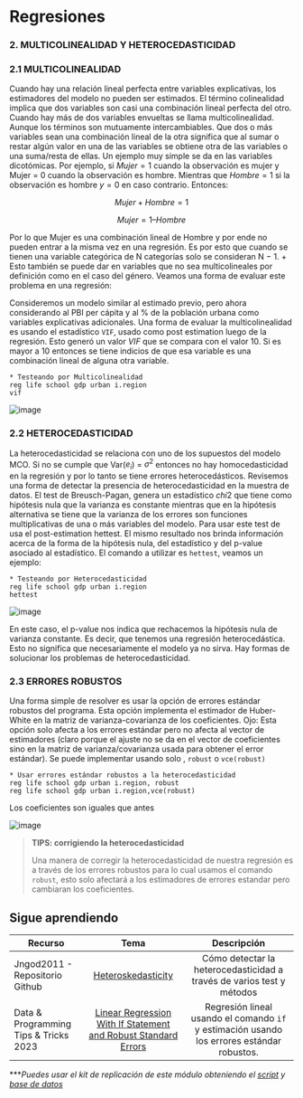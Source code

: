 # Regresiones

### 2. MULTICOLINEALIDAD Y HETEROCEDASTICIDAD

### 2.1 MULTICOLINEALIDAD

Cuando hay una relación lineal perfecta entre variables explicativas, los estimadores del modelo no pueden ser estimados. El término colinealidad implica que dos variables son casi una combinación lineal perfecta del otro. Cuando hay más de dos variables envueltas se llama multicolinealidad. Aunque los términos son mutuamente intercambiables. Que dos o más variables sean una combinación lineal de la otra significa que al sumar o restar algún valor en una de las variables se obtiene otra de las variables o una suma/resta de ellas. Un ejemplo muy simple se da en las variables dicotómicas. Por ejemplo, si $Mujer = 1$ cuando la observación es mujer y Mujer = 0 cuando la observación es hombre. Mientras que $Hombre = 1$ si la observación es hombre $y = 0$ en caso contrario. Entonces:

$$Mujer + Hombre = 1$$

$$Mujer = 1 – Hombre$$

Por lo que Mujer es una combinación lineal de Hombre y por ende no pueden entrar a la misma vez en una regresión. Es por esto que cuando se tienen una variable categórica de N categorías solo se consideran N − 1. + Esto también se puede dar en variables que no sea multicolineales por definición como en el caso del género. Veamos una forma de evaluar este problema en una regresión:

Consideremos un modelo similar al estimado previo, pero ahora considerando al PBI per cápita y al % de la población urbana como variables explicativas adicionales. Una forma de evaluar la multicolinealidad es usando el estadístico `VIF`, usado como post estimation luego de la regresión. Esto generó un valor $VIF$ que se compara con el valor 10. Si es mayor a 10 entonces se tiene indicios de que esa variable es una combinación lineal de alguna otra variable.

```
* Testeando por Multicolinealidad
reg life school gdp urban i.region
vif 
```

![image](https://user-images.githubusercontent.com/106888200/224110420-ad313dd1-5f45-46fc-bc61-e5c0c86054d6.png)

### 2.2 HETEROCEDASTICIDAD

La heterocedasticidad se relaciona con uno de los supuestos del modelo MCO. Si no se cumple que Var($e_i$) = $σ^2$ entonces no hay homocedasticidad en la regresión y por lo tanto se tiene errores heterocedásticos. Revisemos una forma de detectar la presencia de heterocedasticidad en la muestra de datos. El test de Breusch-Pagan, genera un estadístico $chi2$ que tiene como hipótesis nula que la varianza es constante mientras que en la hipótesis alternativa se tiene que la varianza de los errores son funciones multiplicativas de una o más variables del modelo. Para usar este test de usa el post-estimation hettest. El mismo resultado nos brinda información acerca de la forma de la hipótesis nula, del estadístico y del p-value asociado al estadístico. El comando a utilizar es `hettest`, veamos un ejemplo:

```
* Testeando por Heterocedasticidad
reg life school gdp urban i.region
hettest
```

![image](https://user-images.githubusercontent.com/106888200/224111695-dce4321e-822a-494e-b00b-6e689fbc3eae.png)

En este caso, el p-value nos indica que rechacemos la hipótesis nula de varianza constante. Es decir, que tenemos una regresión heterocedástica. Esto no significa que necesariamente el modelo ya no sirva. Hay formas de solucionar los problemas de heterocedasticidad.

### 2.3 ERRORES ROBUSTOS

Una forma simple de resolver es usar la opción de errores estándar robustos del programa. Esta opción implementa el estimador de Huber-White en la matriz de varianza-covarianza de los coeficientes. Ojo: Esta opción solo afecta a los errores estándar pero no afecta al vector de estimadores (claro porque el ajuste no se da en el vector de coeficientes sino en la matriz de varianza/covarianza usada para obtener el error estándar). Se puede implementar usando solo , `robust` o `vce(robust)`

```
* Usar errores estándar robustos a la heterocedasticidad
reg life school gdp urban i.region, robust
reg life school gdp urban i.region,vce(robust)
```

Los coeficientes son iguales que antes

![image](https://user-images.githubusercontent.com/106888200/224113040-8edddd89-f5fc-4fd7-a917-d54cd818e5c1.png)

> **TIPS: corrigiendo la heterocedasticidad**
>
> Una manera de corregir la heterocedasticidad de nuestra regresión es a través de los errores robustos para lo cual usamos el comando `robust`, esto solo afectará a los estimadores de errores estandar pero cambiaran los coeficientes.
>



## Sigue aprendiendo
| Recurso  | Tema | Descripción |
| ------------- |:-------------:|:-------------:|
| Jngod2011 - Repositorio Github | [Heteroskedasticity](https://github.com/jngod2011/Stata_for_Econometrics/blob/master/Heteroskedasticity/hetero.part1.do "Heteroskedasticity") | Cómo detectar la heterocedasticidad a través de varios test y métodos |
| Data & Programming Tips & Tricks 2023 | [Linear Regression With If Statement and Robust Standard Errors](https://www.youtube.com/watch?v=BlJPIH7b4XY&list=PL-BMciqTzu5TzABIIaxjlfchC8W4pCNKK&index=15&ab_channel=Data%26ProgrammingTips%26Tricks2023 "Linear Regression With If Statement and Robust Standard Errors") | Regresión lineal usando el comando `if` y estimación usando los errores estándar robustos. |


****Puedes usar el kit de replicación de este módulo obteniendo el [script](https://github.com/EconPUCP/Stata/blob/main/_An%C3%A1lisis/Scripts/Modelo%20de%20Regresi%C3%B3n%20lineal/2_test_multicoli_hetero.do "script") y [base de datos](https://github.com/EconPUCP/Stata/tree/main/_An%C3%A1lisis/Data/Modelo%20de%20Regresi%C3%B3n%20lineal "base de datos")*
